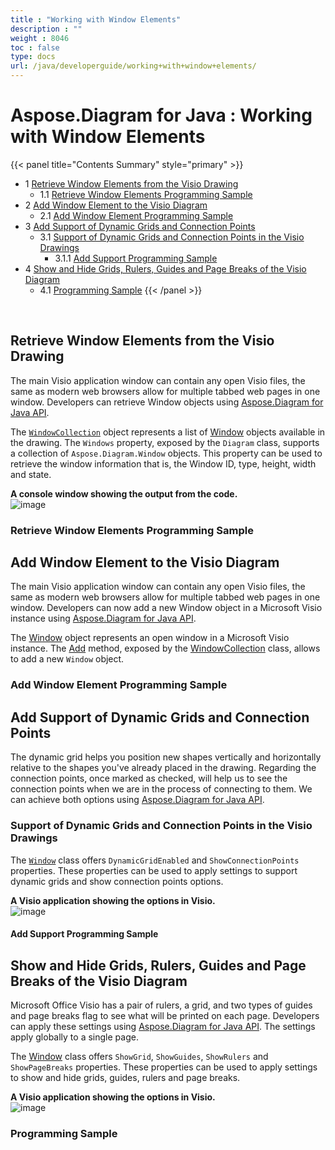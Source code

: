 ```yaml
---
title : "Working with Window Elements" 
description : "" 
weight : 8046 
toc : false
type: docs
url: /java/developerguide/working+with+window+elements/
---
```


# Aspose.Diagram for Java : Working with Window Elements


{{< panel title="Contents Summary" style="primary" >}}
*   1 [Retrieve Window Elements from the Visio Drawing](#retrieve-window-elements-from-the-visio-drawing)
    *   1.1 [Retrieve Window Elements Programming Sample](#retrieve-window-elements-programming-sample)
*   2 [Add Window Element to the Visio Diagram](#add-window-element-to-the-visio-diagram)
    *   2.1 [Add Window Element Programming Sample](#add-window-element-programming-sample)
*   3 [Add Support of Dynamic Grids and Connection Points](#add-support-of-dynamic-grids-and-connection-points)
    *   3.1 [Support of Dynamic Grids and Connection Points in the Visio Drawings](#support-of-dynamic-grids-and-connection-points-in-the-visio-drawings)
        *   3.1.1 [Add Support Programming Sample](#add-support-programming-sample)
*   4 [Show and Hide Grids, Rulers, Guides and Page Breaks of the Visio Diagram](#show-and-hide-grids,-rulers,-guides-and-page-breaks-of-the-visio-diagram)
    *   4.1 [Programming Sample](#programming-sample)
{{< /panel >}}
 

 

## Retrieve Window Elements from the Visio Drawing

The main Visio application window can contain any open Visio files, the same as modern web browsers allow for multiple tabbed web pages in one window. Developers can retrieve Window objects using [Aspose.Diagram for Java API](http://www.aspose.com/java/diagram-component.aspx).

The [`WindowCollection`](http://www.aspose.com/api/java/diagram/com.aspose.diagram/classes/windowcollection) object represents a list of [Window](http://www.aspose.com/api/java/diagram/com.aspose.diagram/classes/window) objects available in the drawing. The `Windows` property, exposed by the `Diagram` class, supports a collection of `Aspose.Diagram.Window` objects. This property can be used to retrieve the window information that is, the Window ID, type, height, width and state.

**A console window showing the output from the code.**  
![image](http://i.imgur.com/zduARGh.png)

### Retrieve Window Elements Programming Sample

## Add Window Element to the Visio Diagram

The main Visio application window can contain any open Visio files, the same as modern web browsers allow for multiple tabbed web pages in one window. Developers can now add a new Window object in a Microsoft Visio instance using [Aspose.Diagram for Java API](http://www.aspose.com/java/diagram-component.aspx).

The [Window](http://www.aspose.com/api/java/diagram/com.aspose.diagram/classes/window) object represents an open window in a Microsoft Visio instance. The [Add](http://www.aspose.com/api/java/diagram/com.aspose.diagram/classes/windowcollection/methods/add(com.aspose.diagram.Window)/) method, exposed by the [WindowCollection](http://www.aspose.com/api/java/diagram/com.aspose.diagram/classes/windowcollection) class, allows to add a new `Window` object.

### Add Window Element Programming Sample

## Add Support of Dynamic Grids and Connection Points

The dynamic grid helps you position new shapes vertically and horizontally relative to the shapes you've already placed in the drawing. Regarding the connection points, once marked as checked, will help us to see the connection points when we are in the process of connecting to them. We can achieve both options using [Aspose.Diagram for Java API](http://www.aspose.com/java/diagram-component.aspx).

### Support of Dynamic Grids and Connection Points in the Visio Drawings

The [`Window`](http://www.aspose.com/api/java/diagram/com.aspose.diagram/classes/window) class offers `DynamicGridEnabled` and `ShowConnectionPoints` properties. These properties can be used to apply settings to support dynamic grids and show connection points options.

**A Visio application showing the options in Visio.**  
![image](http://i.imgur.com/bxsJIwF.png)

#### Add Support Programming Sample

## Show and Hide Grids, Rulers, Guides and Page Breaks of the Visio Diagram

Microsoft Office Visio has a pair of rulers, a grid, and two types of guides and page breaks flag to see what will be printed on each page. Developers can apply these settings using [Aspose.Diagram for Java API](http://www.aspose.com/java/diagram-component.aspx). The settings apply globally to a single page.

The [Window](http://www.aspose.com/api/java/diagram/com.aspose.diagram/classes/window) class offers `ShowGrid`, `ShowGuides`, `ShowRulers` and `ShowPageBreaks` properties. These properties can be used to apply settings to show and hide grids, guides, rulers and page breaks.

**A Visio application showing the options in Visio.**  
![image](http://i.imgur.com/E0pvXbP.png)

### Programming Sample

